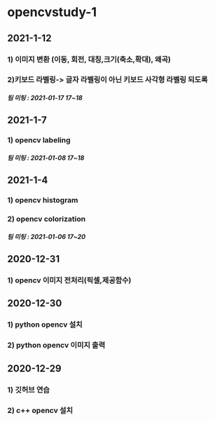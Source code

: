 # opencvstudy-1

## 2021-1-12
### 1) 이미지 변환 (이동, 회전, 대칭,크기(축소,확대), 왜곡)
### 2)키보드 라벨링-> 글자 라벨링이 아닌 키보드 사각형 라벨링 되도록														
##### 팀 미팅 : 2021-01-17 17~18

## 2021-1-7
### 1) opencv labeling
##### 팀 미팅 : 2021-01-08 17~18

## 2021-1-4
### 1) opencv histogram
### 2) opencv colorization
##### 팀 미팅 : 2021-01-06 17~20

## 2020-12-31
### 1) opencv 이미지 전처리(픽셀,제공함수)

## 2020-12-30
### 1) python opencv 설치
### 2) python opencv 이미지 출력

## 2020-12-29
### 1) 깃허브 연습
### 2) c++ opencv 설치
